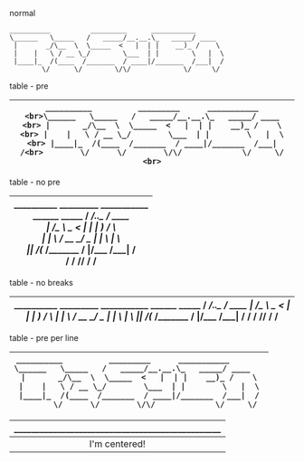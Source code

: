
normal

```ascii-art
__________          _________      ___________       
\______   \_____   /   _____/__.__.\_   _____/ ____  
 |       _/\__  \  \_____  <   |  | |    __)_ /    \ 
 |    |   \ / __ \_/        \___  | |        \   |  \
 |____|_  /(____  /_______  / ____|/_______  /___|  /
        \/      \/        \/\/             \/     \/ 
```

table - pre

| ```__________          _________      ___________       <br>\______   \_____   /   _____/__.__.\_   _____/ ____  <br> \|       _/\__  \  \_____  <   \|  \| \|    __)_ /    \ <br> \|    \|   \ / __ \_/        \___  \| \|        \   \|  \<br> \|____\|_  /(____  /_______  / ____\|/_______  /___\|  /<br>        \/      \/        \/\/             \/     \/ <br>``` |
|:------:|


table - no pre

| __________          _________      ___________       <br>\______   \_____   /   _____/__.__.\_   _____/ ____   <br> \|       _/\__  \  \_____  <   \|  \| \|    __)_ /    \ <br> \|    \|   \ / __ \_/        \___  \| \|        \   \|  \ <br> \|____\|_  /(____  /_______  / ____\|/_______  /___\|  / <br>        \/      \/        \/\/             \/     \/ <br> |
|:------:|

table - no breaks

| __________          _________      ___________       \______   \_____   /   _____/__.__.\_   _____/ ____   \|       _/\__  \  \_____  <   \|  \| \|    __)_ /    \  \|    \|   \ / __ \_/        \___  \| \|        \   \|  \ \|____\|_  /(____  /_______  / ____\|/_______  /___\|  /        \/      \/        \/\/             \/     \/  |
|:------:|


table - pre per line

| ```__________          _________      ___________       ```<br>```\______   \_____   /   _____/__.__.\_   _____/ ____   ```<br>``` \|       _/\__  \  \_____  <   \|  \| \|    __)_ /    \ ```<br>``` \|    \|   \ / __ \_/        \___  \| \|        \   \|  \ ```<br>``` \|____\|_  /(____  /_______  / ____\|/_______  /___\|  / ```<br>```        \/      \/        \/\/             \/     \/ ```|
|:------:|

 <!-- empty table header -->
| ________________________________________________ |
|:------------------------------------------------:|
| I'm centered! | <!-- cell gets column's alignment -->